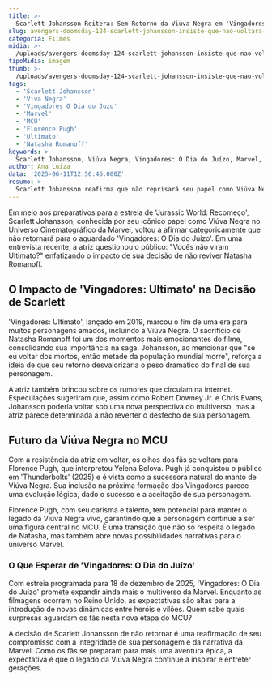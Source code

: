 ```yaml
---
title: >-
  Scarlett Johansson Reitera: Sem Retorno da Viúva Negra em 'Vingadores: O Dia do Juízo'
slug: avengers-doomsday-124-scarlett-johansson-insiste-que-nao-voltara-em-filme-8220-voces-nao-viram-ultimato-8221
categoria: Filmes
midia: >-
  /uploads/avengers-doomsday-124-scarlett-johansson-insiste-que-nao-voltara-em-filme-8220-voces-nao-viram-ultimato-8221-thumb.webp
tipoMidia: imagem
thumb: >-
  /uploads/avengers-doomsday-124-scarlett-johansson-insiste-que-nao-voltara-em-filme-8220-voces-nao-viram-ultimato-8221-thumb.webp
tags:
  - 'Scarlett Johansson'
  - 'Viva Negra'
  - 'Vingadores O Dia do Juzo'
  - 'Marvel'
  - 'MCU'
  - 'Florence Pugh'
  - 'Ultimato'
  - 'Natasha Romanoff'
keywords: >-
  Scarlett Johansson, Viúva Negra, Vingadores: O Dia do Juízo, Marvel, MCU, Florence Pugh, Ultimato, Natasha Romanoff
author: Ana Luiza
data: '2025-06-11T12:56:46.000Z'
resumo: >-
  Scarlett Johansson reafirma que não reprisará seu papel como Viúva Negra no próximo filme dos Vingadores, questionando os fãs sobre sua decisão. A atriz destaca que seu retorno comprometeria a integridade de 'Ultimato'.
---
```


Em meio aos preparativos para a estreia de 'Jurassic World: Recomeço', Scarlett Johansson, conhecida por seu icônico papel como Viúva Negra no Universo Cinematográfico da Marvel, voltou a afirmar categoricamente que não retornará para o aguardado 'Vingadores: O Dia do Juízo'. Em uma entrevista recente, a atriz questionou o público: "Vocês não viram Ultimato?" enfatizando o impacto de sua decisão de não reviver Natasha Romanoff.

## O Impacto de 'Vingadores: Ultimato' na Decisão de Scarlett

'Vingadores: Ultimato', lançado em 2019, marcou o fim de uma era para muitos personagens amados, incluindo a Viúva Negra. O sacrifício de Natasha Romanoff foi um dos momentos mais emocionantes do filme, consolidando sua importância na saga. Johansson, ao mencionar que "se eu voltar dos mortos, então metade da população mundial morre", reforça a ideia de que seu retorno desvalorizaria o peso dramático do final de sua personagem.

A atriz também brincou sobre os rumores que circulam na internet. Especulações sugeriram que, assim como Robert Downey Jr. e Chris Evans, Johansson poderia voltar sob uma nova perspectiva do multiverso, mas a atriz parece determinada a não reverter o desfecho de sua personagem.

## Futuro da Viúva Negra no MCU

Com a resistência da atriz em voltar, os olhos dos fãs se voltam para Florence Pugh, que interpretou Yelena Belova. Pugh já conquistou o público em 'Thunderbolts' (2025) e é vista como a sucessora natural do manto de Viúva Negra. Sua inclusão na próxima formação dos Vingadores parece uma evolução lógica, dado o sucesso e a aceitação de sua personagem.

Florence Pugh, com seu carisma e talento, tem potencial para manter o legado da Viúva Negra vivo, garantindo que a personagem continue a ser uma figura central no MCU. É uma transição que não só respeita o legado de Natasha, mas também abre novas possibilidades narrativas para o universo Marvel.

### O Que Esperar de 'Vingadores: O Dia do Juízo'

Com estreia programada para 18 de dezembro de 2025, 'Vingadores: O Dia do Juízo' promete expandir ainda mais o multiverso da Marvel. Enquanto as filmagens ocorrem no Reino Unido, as expectativas são altas para a introdução de novas dinâmicas entre heróis e vilões. Quem sabe quais surpresas aguardam os fãs nesta nova etapa do MCU?

A decisão de Scarlett Johansson de não retornar é uma reafirmação de seu compromisso com a integridade de sua personagem e da narrativa da Marvel. Como os fãs se preparam para mais uma aventura épica, a expectativa é que o legado da Viúva Negra continue a inspirar e entreter gerações.